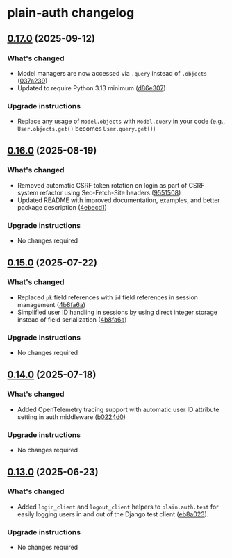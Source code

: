 # plain-auth changelog

## [0.17.0](https://github.com/dropseed/plain/releases/plain-auth@0.17.0) (2025-09-12)

### What's changed

- Model managers are now accessed via `.query` instead of `.objects` ([037a239](https://github.com/dropseed/plain/commit/037a239ef4))
- Updated to require Python 3.13 minimum ([d86e307](https://github.com/dropseed/plain/commit/d86e307efb))

### Upgrade instructions

- Replace any usage of `Model.objects` with `Model.query` in your code (e.g., `User.objects.get()` becomes `User.query.get()`)

## [0.16.0](https://github.com/dropseed/plain/releases/plain-auth@0.16.0) (2025-08-19)

### What's changed

- Removed automatic CSRF token rotation on login as part of CSRF system refactor using Sec-Fetch-Site headers ([9551508](https://github.com/dropseed/plain/commit/955150800c))
- Updated README with improved documentation, examples, and better package description ([4ebecd1](https://github.com/dropseed/plain/commit/4ebecd1856))

### Upgrade instructions

- No changes required

## [0.15.0](https://github.com/dropseed/plain/releases/plain-auth@0.15.0) (2025-07-22)

### What's changed

- Replaced `pk` field references with `id` field references in session management ([4b8fa6a](https://github.com/dropseed/plain/commit/4b8fa6aef1))
- Simplified user ID handling in sessions by using direct integer storage instead of field serialization ([4b8fa6a](https://github.com/dropseed/plain/commit/4b8fa6aef1))

### Upgrade instructions

- No changes required

## [0.14.0](https://github.com/dropseed/plain/releases/plain-auth@0.14.0) (2025-07-18)

### What's changed

- Added OpenTelemetry tracing support with automatic user ID attribute setting in auth middleware ([b0224d0](https://github.com/dropseed/plain/commit/b0224d0418))

### Upgrade instructions

- No changes required

## [0.13.0](https://github.com/dropseed/plain/releases/plain-auth@0.13.0) (2025-06-23)

### What's changed

- Added `login_client` and `logout_client` helpers to `plain.auth.test` for easily logging users in and out of the Django test client ([eb8a023](https://github.com/dropseed/plain/commit/eb8a023)).

### Upgrade instructions

- No changes required
